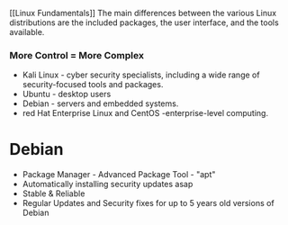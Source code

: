 [[Linux Fundamentals]]
The main differences between the various Linux distributions are the included packages, the user interface, and the tools available. 
### More Control = More Complex
- Kali Linux - cyber security specialists, including a wide range of security-focused tools and packages. 
- Ubuntu - desktop users
- Debian - servers and embedded systems. 
- red Hat Enterprise Linux and CentOS -enterprise-level computing.
# Debian

- Package Manager - Advanced Package Tool - "apt"
- Automatically installing security updates asap
- Stable & Reliable 
- Regular Updates and Security fixes for up to 5 years old versions of Debian


